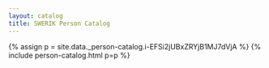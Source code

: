```yaml
---
layout: catalog
title: SWERIK Person Catalog
---
```

{% assign p = site.data._person-catalog.i-EFSi2jUBxZRYjB1MJ7dVjA %}
{% include person-catalog.html p=p %}

